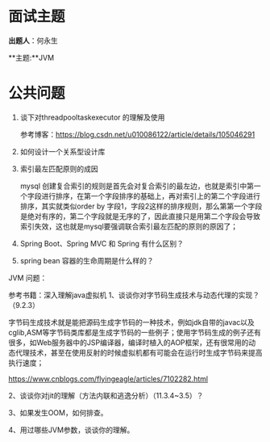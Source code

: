 # 面试主题

**出题人**：何永生

**主题:**JVM



# 公共问题

1. 谈下对threadpooltaskexecutor 的理解及使用

   参考博客：https://blog.csdn.net/u010086122/article/details/105046291

2. 如何设计一个关系型设计库

   

3. 索引最左匹配原则的成因

   mysql 创建复合索引的规则是首先会对复合索引的最左边，也就是索引中第一个字段进行排序，在第一个字段排序的基础上，再对索引上的第二个字段进行排序，其实就类似order by 字段1，字段2这样的排序规则，那么第第一个字段是绝对有序的，第二个字段就是无序的了，因此直接只是用第二个字段会导致索引失效，这也就是mysql要强调联合索引最左匹配的原则的原因了；

4. Spring Boot、Spring MVC 和 Spring 有什么区别？

   

5. spring bean 容器的生命周期是什么样的？



JVM 问题：

参考书籍：深入理解java虚拟机
1、谈谈你对字节码生成技术与动态代理的实现？（9.2.3）

​		字节码生成技术就是能把源码生成字节码的一种技术，例如jdk自带的javac以及cglib,ASM等字节码类库都是生成字节码的一些例子；使用字节码生成的例子还有很多，如Web服务器中的JSP编译器，编译时植入的AOP框架，还有很常用的动态代理技术，甚至在使用反射的时候虚拟机都有可能会在运行时生成字节码来提高执行速度；

https://www.cnblogs.com/flyingeagle/articles/7102282.html

2、谈谈你对jit的理解（方法内联和逃逸分析）（11.3.4~3.5）？



3、如果发生OOM，如何排查。



4、用过哪些JVM参数，谈谈你的理解。